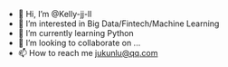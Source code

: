 - 👋 Hi, I’m @Kelly-jj-ll
- 👀 I’m interested in Big Data/Fintech/Machine Learning
- 🌱 I’m currently learning Python
- 💞️ I’m looking to collaborate on ...
- 📫 How to reach me jukunlu@qq.com

<!---
Kelly-jj-ll/Kelly-jj-ll is a ✨ special ✨ repository because its `README.md` (this file) appears on your GitHub profile.
You can click the Preview link to take a look at your changes.
--->
